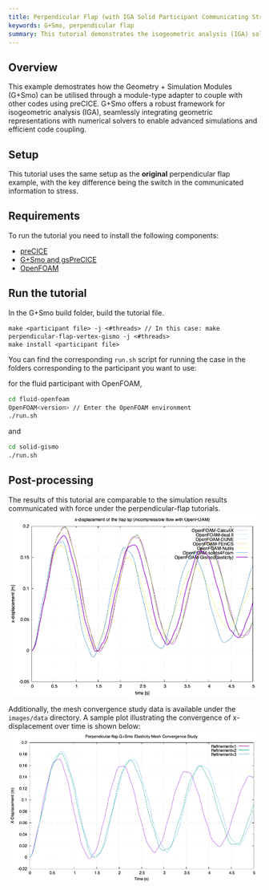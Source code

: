 ```yaml
---
title: Perpendicular Flap (with IGA Solid Participant Communicating Stress Data)
keywords: G+Smo, perpendicular flap
summary: This tutorial demonstrates the isogeometric analysis (IGA) solid solver version of the “Perpendicular Flap” tutorial. It focuses on using G+Smo to handle solid-structure interactions by exchanging stress data during simulations.
---
```



## Overview

This example demostrates how the Geometry + Simulation Modules (G+Smo) can be utilised through a module-type adapter to couple with other codes using preCICE. G+Smo offers a robust framework for isogeometric analysis (IGA), seamlessly integrating geometric representations with numerical solvers to enable advanced simulations and efficient code coupling.

## Setup
This tutorial uses the same setup as the **original** perpendicular flap example, with the key difference being the switch in the communicated information to stress. 

## Requirements

To run the tutorial you need to install the following components:
- [preCICE](https://precice.org/quickstart.html)
- [G+Smo and gsPreCICE](https://github.com/gismo/gismo)
- [OpenFOAM](https://openfoam.org/download/)

## Run the tutorial

In the G+Smo build folder, build the tutorial file.

```
make <participant file> -j <#threads> // In this case: make perpendicular-flap-vertex-gismo -j <#threads>
make install <participant file> 
```


You can find the corresponding `run.sh` script for running the case in the folders corresponding to the participant you want to use:

for the fluid participant with OpenFOAM, 
```bash
cd fluid-openfoam
OpenFOAM<version> // Enter the OpenFOAM environment
./run.sh
```

and

```bash
cd solid-gismo
./run.sh
```

## Post-processing
The results of this tutorial are comparable to the simulation results communicated with force under the perpendicular-flap tutorials.
![G+Smo stress](https://github.com/Crazy-Rich-Meghan/tutorials/blob/perpendicular-flap-gismo-elasticity-stress/perpendicular-flap-stress/images/tutorials-perpendicular-flap-displacement-openfoam-gismo-elasticity.png)

Additionally, the mesh convergence study data is available under the `images/data` directory. A sample plot illustrating the convergence of x-displacement over time is shown below:
![G+Smo converfence](https://github.com/Crazy-Rich-Meghan/tutorials/blob/perpendicular-flap-gismo-elasticity-stress/perpendicular-flap-stress/images/x_displacement_vs_time.png)

